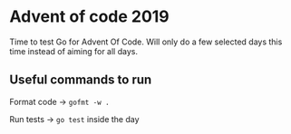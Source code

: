 # Advent of code 2019

Time to test Go for Advent Of Code. Will only do a few selected days this time instead of aiming for all days.

## Useful commands to run
Format code -> `gofmt -w .`

Run tests -> `go test` inside the day